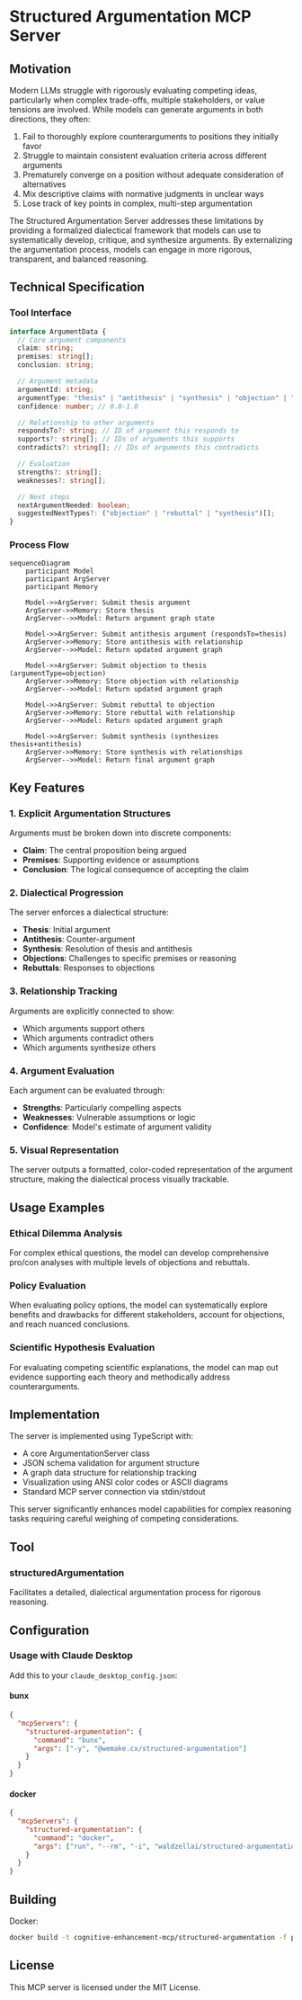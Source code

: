 # Structured Argumentation MCP Server

## Motivation

Modern LLMs struggle with rigorously evaluating competing ideas, particularly when complex trade-offs, multiple
stakeholders, or value tensions are involved. While models can generate arguments in both directions, they often:

1. Fail to thoroughly explore counterarguments to positions they initially favor
2. Struggle to maintain consistent evaluation criteria across different arguments
3. Prematurely converge on a position without adequate consideration of alternatives
4. Mix descriptive claims with normative judgments in unclear ways
5. Lose track of key points in complex, multi-step argumentation

The Structured Argumentation Server addresses these limitations by providing a formalized dialectical framework that
models can use to systematically develop, critique, and synthesize arguments. By externalizing the argumentation
process, models can engage in more rigorous, transparent, and balanced reasoning.

## Technical Specification

### Tool Interface

```typescript
interface ArgumentData {
  // Core argument components
  claim: string;
  premises: string[];
  conclusion: string;

  // Argument metadata
  argumentId: string;
  argumentType: "thesis" | "antithesis" | "synthesis" | "objection" | "rebuttal";
  confidence: number; // 0.0-1.0

  // Relationship to other arguments
  respondsTo?: string; // ID of argument this responds to
  supports?: string[]; // IDs of arguments this supports
  contradicts?: string[]; // IDs of arguments this contradicts

  // Evaluation
  strengths?: string[];
  weaknesses?: string[];

  // Next steps
  nextArgumentNeeded: boolean;
  suggestedNextTypes?: ("objection" | "rebuttal" | "synthesis")[];
}
```

### Process Flow

```mermaid
sequenceDiagram
    participant Model
    participant ArgServer
    participant Memory

    Model->>ArgServer: Submit thesis argument
    ArgServer->>Memory: Store thesis
    ArgServer-->>Model: Return argument graph state

    Model->>ArgServer: Submit antithesis argument (respondsTo=thesis)
    ArgServer->>Memory: Store antithesis with relationship
    ArgServer-->>Model: Return updated argument graph

    Model->>ArgServer: Submit objection to thesis (argumentType=objection)
    ArgServer->>Memory: Store objection with relationship
    ArgServer-->>Model: Return updated argument graph

    Model->>ArgServer: Submit rebuttal to objection
    ArgServer->>Memory: Store rebuttal with relationship
    ArgServer-->>Model: Return updated argument graph

    Model->>ArgServer: Submit synthesis (synthesizes thesis+antithesis)
    ArgServer->>Memory: Store synthesis with relationships
    ArgServer-->>Model: Return final argument graph
```

## Key Features

### 1. Explicit Argumentation Structures

Arguments must be broken down into discrete components:

- **Claim**: The central proposition being argued
- **Premises**: Supporting evidence or assumptions
- **Conclusion**: The logical consequence of accepting the claim

### 2. Dialectical Progression

The server enforces a dialectical structure:

- **Thesis**: Initial argument
- **Antithesis**: Counter-argument
- **Synthesis**: Resolution of thesis and antithesis
- **Objections**: Challenges to specific premises or reasoning
- **Rebuttals**: Responses to objections

### 3. Relationship Tracking

Arguments are explicitly connected to show:

- Which arguments support others
- Which arguments contradict others
- Which arguments synthesize others

### 4. Argument Evaluation

Each argument can be evaluated through:

- **Strengths**: Particularly compelling aspects
- **Weaknesses**: Vulnerable assumptions or logic
- **Confidence**: Model's estimate of argument validity

### 5. Visual Representation

The server outputs a formatted, color-coded representation of the argument structure, making the dialectical process
visually trackable.

## Usage Examples

### Ethical Dilemma Analysis

For complex ethical questions, the model can develop comprehensive pro/con analyses with multiple levels of objections
and rebuttals.

### Policy Evaluation

When evaluating policy options, the model can systematically explore benefits and drawbacks for different stakeholders,
account for objections, and reach nuanced conclusions.

### Scientific Hypothesis Evaluation

For evaluating competing scientific explanations, the model can map out evidence supporting each theory and methodically
address counterarguments.

## Implementation

The server is implemented using TypeScript with:

- A core ArgumentationServer class
- JSON schema validation for argument structure
- A graph data structure for relationship tracking
- Visualization using ANSI color codes or ASCII diagrams
- Standard MCP server connection via stdin/stdout

This server significantly enhances model capabilities for complex reasoning tasks requiring careful weighing of
competing considerations.

## Tool

### structuredArgumentation

Facilitates a detailed, dialectical argumentation process for rigorous reasoning.

## Configuration

### Usage with Claude Desktop

Add this to your `claude_desktop_config.json`:

#### bunx

```json
{
  "mcpServers": {
    "structured-argumentation": {
      "command": "bunx",
      "args": ["-y", "@wemake.cx/structured-argumentation"]
    }
  }
}
```

#### docker

```json
{
  "mcpServers": {
    "structured-argumentation": {
      "command": "docker",
      "args": ["run", "--rm", "-i", "waldzellai/structured-argumentation"]
    }
  }
}
```

## Building

Docker:

```bash
docker build -t cognitive-enhancement-mcp/structured-argumentation -f packages/structured-argumentation/Dockerfile .
```

## License

This MCP server is licensed under the MIT License.
